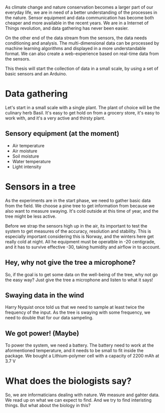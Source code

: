 As climate change and nature conservation becomes a larger part of our everyday life, we are in need of a better understanding of the processes in the nature. Sensor equipment and data communication has become both cheaper and more available in the recent years. We are in a Internet of Things revolution, and data gathering has never been easier.

On the other end of the data stream from the sensors, the data needs conditioning and analysis. The multi-dimensional data can be processed by machine learning algorithms and displayed in a more understandable format. We can also create a web-experience based on real-time data from the sensors.

This thesis will start the collection of data in a small scale, by using a set of basic sensors and an Arduino.  

# Data gathering 
Let's start in a small scale with a single plant.
The plant of choice will be the culinary herb Basil.
It's easy to get hold on from a grocery store, it's easy to work with, and it's a very active and thirsty plant.

## Sensory equipment (at the moment)
* Air temperature
* Air moisture
* Soil moisture
* Water temperature
* Light intensity

# Sensors in a tree
As the experiments are in the start phase, we need to gather basic data from the field. We choose a pine tree to get information from because we also want to measure swaying. It's cold outside at this time of year, and the tree might be less active.

Before we strap the sensors high up in the air, its important to test the system to get measures of the accuracy, resolution and stability. This is especially important considering this is Norway, and the winters here get really cold at night. All he equipment must be operatble in -20 centigrade, and it has to survive effective -30, taking humidity and airflow in to account. 

## Hey, why not give the tree a microphone?
So, if the goal is to get some data on the well-being of the tree, why not go the easy way? Just give the tree a microphone and listen to what it says! 

## Swaying data in the wind
Harry Nyquist once told us that we need to sample at least twice the frequency of the input. As the tree is swaying with some frequency, we need to double that for our data sampeling. 

## We got power! (Maybe)
To power the system, we need a battery. The battery need to work at the aformentioned temperature, and it needs to be small to fit inside the package. We bought a Lithium-polymer cell with a capacity of 2200 mAh at 3.7 V

# What does the biologists say? 
So, we are informaticians dealing with nature. We measure and gahter data. We read up on what we can expect to find. And we try to find interisting things. But what about the biology in this? 


